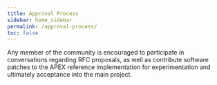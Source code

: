 ```yaml
---
title: Approval Process
sidebar: home_sidebar
permalink: /approval-process/
toc: false
---
```


Any member of the community is encouraged to participate in conversations regarding RFC proposals, as well as contribute software patches to the APEX reference implementation for experimentation and ultimately acceptance into the main project. 
